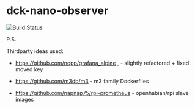 dck-nano-observer
=================

[![Build Status](https://travis-ci.com/Voronenko/dck-nano-observer.svg?branch=master)](https://travis-ci.com/Voronenko/dck-nano-observer)

P.S.

Thirdparty ideas used:

-  https://github.com/nopp/grafana_alpine , - slightly refactored + fixed moved key

-  https://github.com/m3db/m3 - m3 family Dockerfiles

-  https://github.com/napnap75/rpi-prometheus  - openhabian/rpi slave images
